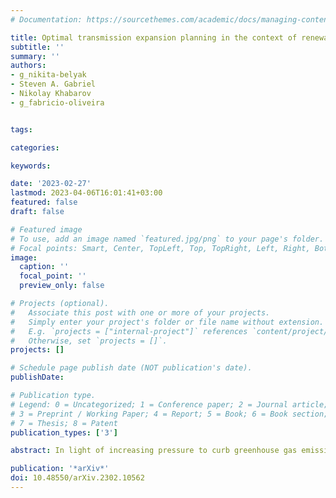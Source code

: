 ```yaml
---
# Documentation: https://sourcethemes.com/academic/docs/managing-content/

title: Optimal transmission expansion planning in the context of renewable energy integration policies
subtitle: ''
summary: ''
authors:
- g_nikita-belyak
- Steven A. Gabriel
- Nikolay Khabarov
- g_fabricio-oliveira


tags: 

categories: 

keywords: 

date: '2023-02-27'
lastmod: 2023-04-06T16:01:41+03:00
featured: false
draft: false

# Featured image
# To use, add an image named `featured.jpg/png` to your page's folder.
# Focal points: Smart, Center, TopLeft, Top, TopRight, Left, Right, BottomLeft, Bottom, BottomRight.
image:
  caption: ''
  focal_point: ''
  preview_only: false

# Projects (optional).
#   Associate this post with one or more of your projects.
#   Simply enter your project's folder or file name without extension.
#   E.g. `projects = ["internal-project"]` references `content/project/deep-learning/index.md`.
#   Otherwise, set `projects = []`.
projects: []

# Schedule page publish date (NOT publication's date).
publishDate: 

# Publication type.
# Legend: 0 = Uncategorized; 1 = Conference paper; 2 = Journal article;
# 3 = Preprint / Working Paper; 4 = Report; 5 = Book; 6 = Book section;
# 7 = Thesis; 8 = Patent
publication_types: ['3']

abstract: In light of increasing pressure to curb greenhouse gas emissions, many countries have focused on the development of strategies that encourage renewable generation in liberalised energy markets. This paper presents a modelling assessment of a renewable-driven expansion of the transmission system infrastructure that accounts for decentralized energy market settings. The mathematical optimisation problem formulation involves a bi-level model in which a welfare-maximizing transmission system operator makes investments in transmission lines at the upper level while considering power market dynamics at the lower level. To account for deregulated energy market structure, we assume that the generation companies at the lower level make generation capacity investment decisions as price-takers in perfect competition. Considering alternative levels for a transmission infrastructure expansion budget, carbon emission taxes and monetary incentives for renewable generation capacity expansion, we study how alternative compositions of these three factors affect the share of renewable generation in the total generation mix. We apply the proposed modelling assessment to an illustrative three-node instance and a case study considering a simplified representation of the energy system of the Nordic and Baltic countries. The results suggest the limited efficiency of three renewable-driven measures when applied individually. Nevertheless, applied in composition, these three measures demonstrated a positive impact on Nordics' and Baltics' energy system welfare, VRE share and total generation amount. However, the amplitude of this impact differs depending on the composition of values used for three renewable-driven measures.

publication: '*arXiv*'
doi: 10.48550/arXiv.2302.10562
---
```


